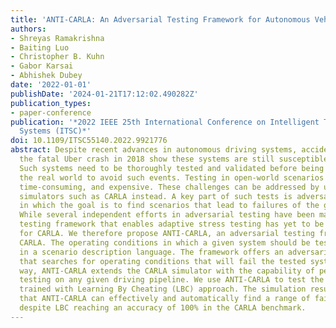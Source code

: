 ```yaml
---
title: 'ANTI-CARLA: An Adversarial Testing Framework for Autonomous Vehicles in CARLA'
authors:
- Shreyas Ramakrishna
- Baiting Luo
- Christopher B. Kuhn
- Gabor Karsai
- Abhishek Dubey
date: '2022-01-01'
publishDate: '2024-01-21T17:12:02.490282Z'
publication_types:
- paper-conference
publication: '*2022 IEEE 25th International Conference on Intelligent Transportation
  Systems (ITSC)*'
doi: 10.1109/ITSC55140.2022.9921776
abstract: Despite recent advances in autonomous driving systems, accidents such as
  the fatal Uber crash in 2018 show these systems are still susceptible to edge cases.
  Such systems need to be thoroughly tested and validated before being deployed in
  the real world to avoid such events. Testing in open-world scenarios can be difficult,
  time-consuming, and expensive. These challenges can be addressed by using driving
  simulators such as CARLA instead. A key part of such tests is adversarial testing,
  in which the goal is to find scenarios that lead to failures of the given system.
  While several independent efforts in adversarial testing have been made, a well-established
  testing framework that enables adaptive stress testing has yet to be made available
  for CARLA. We therefore propose ANTI-CARLA, an adversarial testing framework in
  CARLA. The operating conditions in which a given system should be tested are specified
  in a scenario description language. The framework offers an adversarial search mechanism
  that searches for operating conditions that will fail the tested system. In this
  way, ANTI-CARLA extends the CARLA simulator with the capability of performing adversarial
  testing on any given driving pipeline. We use ANTI-CARLA to test the driving pipeline
  trained with Learning By Cheating (LBC) approach. The simulation results demonstrate
  that ANTI-CARLA can effectively and automatically find a range of failure cases
  despite LBC reaching an accuracy of 100% in the CARLA benchmark.
---
```

